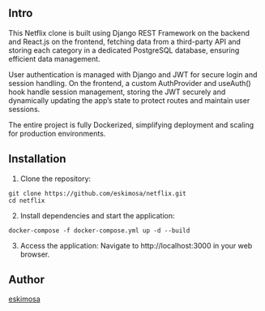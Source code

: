 Intro
--

This Netflix clone is built using Django REST Framework on the backend and React.js on the frontend, fetching data from a third-party API and storing each category in a dedicated PostgreSQL database, ensuring efficient data management.

User authentication is managed with Django and JWT for secure login and session handling.
On the frontend, a custom AuthProvider and useAuth() hook handle session management, storing the JWT securely and dynamically updating the app’s state to protect routes and maintain user sessions.

The entire project is fully Dockerized, simplifying deployment and scaling for production environments.

Installation
--

1. Clone the repository:
```shall
git clone https://github.com/eskimosa/netflix.git
cd netflix
```
2. Install dependencies and start the application:
```shall
docker-compose -f docker-compose.yml up -d --build
```
3. Access the application: Navigate to http://localhost:3000 in your web browser.

Author
--

[eskimosa](https://github.com/eskimosa/)
